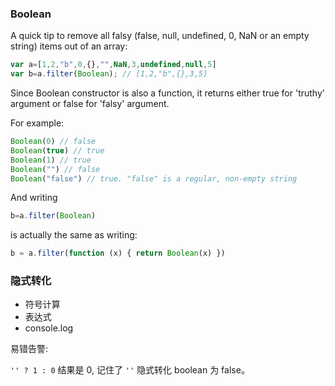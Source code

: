 <!--
abbrlink: co2uxga9
-->

### Boolean

A quick tip to remove all falsy (false, null, undefined, 0, NaN or an empty string) items out of an array:

```js
var a=[1,2,"b",0,{},"",NaN,3,undefined,null,5]
var b=a.filter(Boolean); // [1,2,"b",{},3,5]
```

Since Boolean constructor is also a function, it returns either true for 'truthy' argument or false for 'falsy' argument.

For example:

```js
Boolean(0) // false
Boolean(true) // true
Boolean(1) // true
Boolean("") // false
Boolean("false") // true. "false" is a regular, non-empty string
```

And writing

```js
b=a.filter(Boolean)
```

is actually the same as writing:

```js
b = a.filter(function (x) { return Boolean(x) })
```


### 隐式转化

* 符号计算
* 表达式
* console.log

易错告警:

`'' ? 1 : 0` 结果是 0, 记住了 `''` 隐式转化 boolean 为 false。